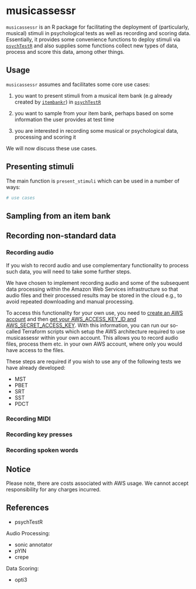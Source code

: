 # musicassessr

`musicassessr` is an R package for facilitating the deployment of (particularly, musical) stimuli in psychological tests as well as recording and scoring data. Essentially, it provides some convenience functions to deploy stimuli via [`psychTestR`](https://pmcharrison.github.io/psychTestR/) and also supplies some functions collect new types of data, process and score this data, among other things.

## Usage

`musicassessr` assumes and facilitates some core use cases:

1. you want to present stimuli from a musical item bank (e.g already created by [`itembankr`](https://github.com/syntheso/itembankr/)) in [`psychTestR`](https://pmcharrison.github.io/psychTestR/)

2. you want to sample from your item bank, perhaps based on some information the user provides at test time

3. you are interested in recording some musical or psychological data, processing and scoring it

We will now discuss these use cases.

## Presenting stimuli

The main function is `present_stimuli` which can be used in a number of ways:

``` r
# use cases
```

## Sampling from an item bank


## Recording non-standard data


### Recording audio

If you wish to record audio and use complementary functionality to process such data, you will need to take some further steps.

We have chosen to implement recording audio and some of the subsequent data processing within the Amazon Web Services infrastructure so that audio files and their processed results may be stored in the cloud e.g., to avoid repeated downloading and manual processing.

To access this functionality for your own use, you need to [create an AWS account](https://aws.amazon.com/resources/create-account/) and then [get your AWS_ACCESS_KEY_ID and AWS_SECRET_ACCESS_KEY](https://docs.aws.amazon.com/sdk-for-javascript/v2/developer-guide/getting-your-credentials.html). With this information, you can run our so-called Terraform scripts which setup the AWS architecture required to use musicassessr within your own account. This allows you to record audio files, process them etc. in your own AWS account, where only you would have access to the files.

These steps are required if you wish to use any of the following tests we have already developed:

- MST
- PBET
- SRT
- SST
- PDCT

### Recording MIDI

### Recording key presses

### Recording spoken words

## Notice

Please note, there are costs associated with AWS usage. We cannot accept responsibility for any charges incurred.

## References

- psychTestR

Audio Processing:
- sonic annotator
- pYIN
- crepe

Data Scoring:
- opti3
